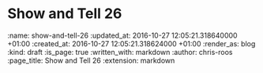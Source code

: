 Show and Tell 26
================

<!-- add content here -->

:name: show-and-tell-26
:updated_at: 2016-10-27 12:05:21.318640000 +01:00
:created_at: 2016-10-27 12:05:21.318624000 +01:00
:render_as: blog
:kind: draft
:is_page: true
:written_with: markdown
:author: chris-roos
:page_title: Show and Tell 26
:extension: markdown
